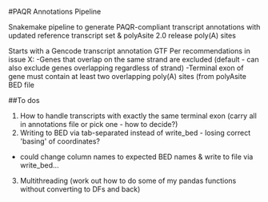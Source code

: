 #PAQR Annotations Pipeline

Snakemake pipeline to generate PAQR-compliant transcript annotations with updated reference transcript set & polyAsite 2.0 release poly(A) sites

Starts with a Gencode transcript annotation GTF
Per recommendations in issue X:
-Genes that overlap on the same strand are excluded (default - can also exclude genes overlapping regardless of strand)
-Terminal exon of gene must contain at least two overlapping poly(A) sites (from polyAsite BED file


##To dos
1. How to handle transcripts with exactly the same terminal exon (carry all in annotations file or pick one - how to decide?)
2. Writing to BED via tab-separated instead of write_bed - losing correct 'basing' of coordinates?
  - could change column names to expected BED names & write to file via write_bed...
3. Multithreading (work out how to do some of my pandas functions without converting to DFs and back)
